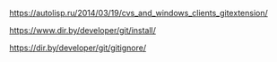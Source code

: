 <https://autolisp.ru/2014/03/19/cvs_and_windows_clients_gitextension/>

<https://www.dir.by/developer/git/install/>

<https://dir.by/developer/git/gitignore/>



